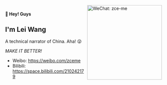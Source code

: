 <img src="https://img.zce.me/qrcode/wechat.jpg" alt="WeChat: zce-me" align="right" height="240">

#### 👋 Hey! Guys

## I'm Lei Wang

A technical narrator of China. Aha! 😜

_MAKE IT BETTER!_

- Weibo: https://weibo.com/zceme
- Bilibili: https://space.bilibili.com/210242179
